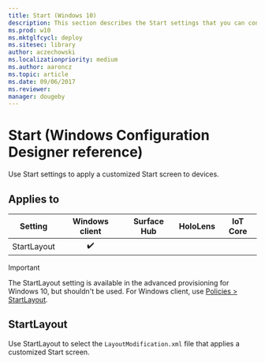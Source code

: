 ```yaml
---
title: Start (Windows 10)
description: This section describes the Start settings that you can configure in provisioning packages for Windows 10 using Windows Configuration Designer.
ms.prod: w10
ms.mktglfcycl: deploy
ms.sitesec: library
author: aczechowski
ms.localizationpriority: medium
ms.author: aaroncz
ms.topic: article
ms.date: 09/06/2017
ms.reviewer: 
manager: dougeby
---
```


# Start (Windows Configuration Designer reference)

Use Start settings to apply a customized Start screen to devices.

## Applies to

| Setting   | Windows client | Surface Hub | HoloLens | IoT Core |
| --- | :---: | :---: | :---: | :---: | 
| StartLayout | ✔️  | |  |  |

>[!IMPORTANT]
>The StartLayout setting is available in the advanced provisioning for Windows 10, but shouldn't be used. For Windows client, use [Policies > StartLayout](wcd-policies.md#start).

## StartLayout

Use StartLayout to select the `LayoutModification.xml` file that applies a customized Start screen.

